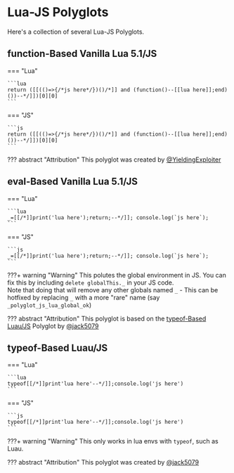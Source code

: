 # Lua-JS Polyglots
Here's a collection of several Lua-JS Polyglots.

## function-Based Vanilla Lua 5.1/JS

=== "Lua"

    ```lua
    return ([[(()=>{/*js here*/})()/*]] and (function()--[[lua here]];end)())--*/]])[0][0]
    ```

=== "JS"

    ```js
    return ([[(()=>{/*js here*/})()/*]] and (function()--[[lua here]];end)())--*/]])[0][0]
    ```

??? abstract "Attribution"
    This polyglot was created by [@YieldingExploiter](https://github.com/YieldingExploiter)

## eval-Based Vanilla Lua 5.1/JS

=== "Lua"

    ```lua
    _=[[/*]]print('lua here');return;--*/]]; console.log(`js here`);
    ```

=== "JS"

    ```js
    _=[[/*]]print('lua here');return;--*/]]; console.log(`js here`);
    ```

???+ warning "Warning"
    This polutes the global environment in JS. You can fix this by including `delete globalThis._` in your JS code.<br/>
    Note that doing that will remove any other globals named `_` - This can be hotfixed by replacing `_` with a more "rare" name (say `_polyglot_js_lua_global_ok`)

??? abstract "Attribution"
    This polyglot is based on the [typeof-Based Luau/JS](#typeof-based-luaujs) Polyglot by [@jack5079](https://github.com/jack5079)

## typeof-Based Luau/JS

=== "Lua"

    ```lua
    typeof[[/*]]print'lua here'--*/]];console.log('js here')
    ```

=== "JS"

    ```js
    typeof[[/*]]print'lua here'--*/]];console.log('js here')
    ```

???+ warning "Warning"
    This only works in lua envs with `typeof`, such as Luau.

??? abstract "Attribution"
    This polyglot was created by [@jack5079](https://github.com/jack5079)

